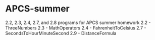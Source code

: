 # APCS-summer
2.2, 2.3, 2.4, 2.7, and 2.8 programs for APCS summer homework
2.2 - ThreeNumbers
2.3 - MathOperators
2.4 - FahrenheitToCelsius
2.7 - SecondsToHourMinuteSecond
2.9 - DistanceFormula
